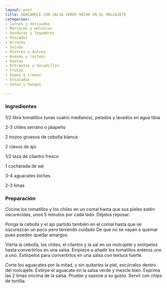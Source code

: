 ```yaml
---
layout: post
title: GUACAMOLE CON SALSA VERDE HECHO EN EL MOLCAJETE
categories:
- Carnes y derivados
- Mariscos y moluscos
- Verduras y legumbres
- Pescados
- Arroces
- Salsas
- Postres y dulces
- Huevos y lacteos
- Pastas
- Entrantes y bocadillos
- Frutas
- Sopas y cremas
- Ensaladas
- Setas y hongos
 
---
```

<h3>Ingredientes</h3>
1/2 libra tomatillos (unas cuatro medianos), pelados y lavados en agua tibia

2-3 chiles serrano o jalapeño

2 trozos gruesos de cebolla blanca

2 clavos de ajo

1/2 taza de cilantro fresco

1 cucharada de sal

3-4 aguacates biches

2-3 limas

<h3>Preparación</h3>
Cocine los tomatillos y los chiles en un comal hasta que sus pieles estén oscurecidas, unos 5 minutos por cada lado. Déjelos reposar.

Ponga la cebolla y el ajo partido también en el comal hasta que se oscurezcan un poco pero teniendo cuidado De que no se vayan a quemar pues pueden quedar amargos.

Vierta la cebolla, los chiles, el cilantro y la sal en un molcajete y extírpelos hasta convertirlos en una salsa. Empiece a añadir los tomatillos enteros uno a uno. Extírpelos para convertirlos en una salsa con textura fuerte.

Corte los aguacates por la mitad, y sin quitarles la piel, escúrralos dentro del molcajete. Extirpe el aguacate en la salsa verde y mezcle bien. Exprima las 2 limas encima de la salsa. Pruebe y sazone a su gusto. Servir con chips de tortilla.

